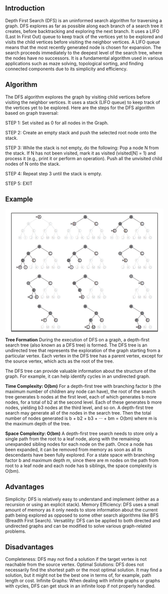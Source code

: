 ## Introduction

Depth First Search (DFS) is an uninformed search algorithm for traversing a graph. DFS explores as far as possible along each branch of a search tree it creates, before backtracking and exploring the next branch. It uses a LIFO (Last In First Out) queue to keep track of the vertices yet to be explored and visits the child vertices before visiting the neighbor vertices. A LIFO queue means that the most recently generated node is chosen for expansion. The search proceeds immediately to the deepest level of the search tree, where the nodes have no successors. It is a fundamental algorithm used in various applications such as maze solving, topological sorting, and finding connected components due to its simplicity and efficiency.

## Algorithm

The DFS algorithm explores the graph by visiting child vertices before visiting the neighbor vertices. It uses a stack (LIFO queue) to keep track of the vertices yet to be explored. Here are the steps for the DFS algorithm based on graph traversal:

STEP 1: Set visited as 0 for all nodes in the Graph.

STEP 2: Create an empty stack and push the selected root node onto the stack.

STEP 3: While the stack is not empty, do the following:
Pop a node N from the stack.
If N has not been visited, mark it as visited (visited[N] = 1) and process it (e.g., print it or perform an operation).
Push all the unvisited child nodes of N onto the stack.

STEP 4: Repeat step 3 until the stack is empty.

STEP 5: EXIT

## Example 

![Tres](./images/dfs.png)

**Tree Formation**
During the execution of DFS on a graph, a depth-first search tree (also known as a DFS tree) is formed. The DFS tree is an undirected tree that represents the exploration of the graph starting from a particular vertex. Each vertex in the DFS tree has a parent vertex, except for the source vertex, which acts as the root of the tree.

The DFS tree can provide valuable information about the structure of the graph. For example, it can help identify cycles in an undirected graph.

**Time Complexity: O(bm)**
For a depth-first tree with branching factor b (the maximum number of children any node can have), the root of the search tree generates b nodes at the first level, each of which generates b more nodes, for a total of b2 at the second level. Each of these generates b more nodes, yielding b3 nodes at the third level, and so on. A depth-first tree search may generate all of the nodes in the search tree. Then the total number of nodes generated is b + b2 + b3 + ··· + bm = O(bm) where m is the maximum depth of the tree.

**Space Complexity: O(bm)**
A depth-first tree search needs to store only a single path from the root to a leaf node, along with the remaining unexpanded sibling nodes for each node on the path. Once a node has been expanded, it can be removed from memory as soon as all its descendants have been fully explored. For a state space with branching factor b and maximum depth m, since there are m nodes on the path from root to a leaf node and each node has b siblings, the space complexity is O(bm).

## Advantages 

Simplicity: DFS is relatively easy to understand and implement (either as a recursion or using an explicit stack).
Memory Efficiency: DFS uses a small amount of memory as it only needs to store information about the current path being explored as opposed to some other search algorithms like BFS (Breadth First Search). 
Versatility: DFS can be applied to both directed and undirected graphs and can be modified to solve various graph-related problems.


## Disadvantages

Completeness: DFS may not find a solution if the target vertex is not reachable from the source vertex.
Optimal Solutions: DFS does not necessarily find the shortest path or the most optimal solution. It may find a solution, but it might not be the best one in terms of, for example, path length or cost.
Infinite Graphs: When dealing with infinite graphs or graphs with cycles, DFS can get stuck in an infinite loop if not properly handled.
